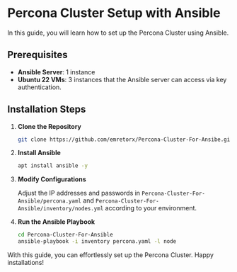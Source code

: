 # Percona Cluster Setup with Ansible

In this guide, you will learn how to set up the Percona Cluster using Ansible.

## Prerequisites

- **Ansible Server**: 1 instance
- **Ubuntu 22 VMs**: 3 instances that the Ansible server can access via key authentication.

## Installation Steps

1. **Clone the Repository**
   
   ```bash
   git clone https://github.com/emretorx/Percona-Cluster-For-Ansibe.git
   ```

2. **Install Ansible**

   ```bash
   apt install ansible -y
   ```

3. **Modify Configurations**

   Adjust the IP addresses and passwords in `Percona-Cluster-For-Ansible/percona.yaml` and `Percona-Cluster-For-Ansible/inventory/nodes.yml` according to your environment.

4. **Run the Ansible Playbook**

   ```bash
   cd Percona-Cluster-For-Ansible
   ansible-playbook -i inventory percona.yaml -l node
   ```

With this guide, you can effortlessly set up the Percona Cluster. Happy installations!
